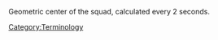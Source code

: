Geometric center of the squad, calculated every 2 seconds.

[Category:Terminology](Category:Terminology "wikilink")